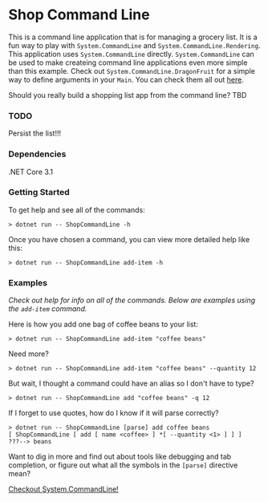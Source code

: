 # Shop Command Line
This is a command line application that is for managing a grocery list. It is a fun way to play with `System.CommandLine` and `System.CommandLine.Rendering`. This application uses `System.CommandLine` directly. `System.CommandLine` can be used to make createing command line applications even more simple than this example. Check out `System.CommandLine.DragonFruit` for a simple way to define arguments in your `Main`. You can check them all out [here](https://github.com/dotnet/command-line-api/wiki).

Should you really build a shopping list app from the command line? TBD

### TODO
Persist the list!!!

### Dependencies
.NET Core 3.1

### Getting Started
To get help and see all of the commands:
```
> dotnet run -- ShopCommandLine -h
```

Once you have chosen a command, you can view more detailed help like this:
```
> dotnet run -- ShopCommandLine add-item -h
```

### Examples
_Check out help for info on all of the commands. Below are examples using the `add-item` command._


Here is how you add one bag of coffee beans to your list:
```
> dotnet run -- ShopCommandLine add-item "coffee beans"
```

Need more?
```
> dotnet run -- ShopCommandLine add-item "coffee beans" --quantity 12
```

But wait, I thought a command could have an alias so I don't have to type?
```
> dotnet run -- ShopCommandLine add "coffee beans" -q 12
```

If I forget to use quotes, how do I know if it will parse correctly?
```
> dotnet run -- ShopCommandLine [parse] add coffee beans
[ ShopCommandLine [ add [ name <coffee> ] *[ --quantity <1> ] ] ]   ???--> beans
```

Want to dig in more and find out about tools like debugging and tab completion, or figure out what all the symbols in the `[parse]` directive mean?

[Checkout System.CommandLine!](https://github.com/dotnet/command-line-api/wiki)